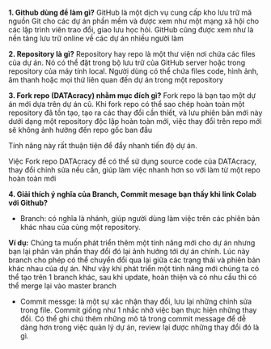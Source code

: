 **1. Github dùng để làm gì?**
GitHub là một dịch vụ cung cấp kho lưu trữ mã nguồn Git cho các dự án phần mềm và được xem như một mạng xã hội cho các lập trình viên trao đổi, giao lưu học hỏi. GitHub cũng được xem như là nền tảng lưu trữ online về các dự án nhiều người làm

**2. Repository là gì?**
Repository hay repo là một thư viện nơi chứa các files của dự án. Nó có thể đặt trong bộ lưu trữ của GitHub server hoặc trong repository của máy tính local. Người dùng có thể chứa files code, hình ảnh, âm thanh hoặc mọi thứ liên quan đến dự án trong một repository

**3. Fork repo (DATAcracy) nhằm mục đích gì?**
Fork repo là bạn tạo một dự án mới dựa trên dự án cũ. Khi fork repo có thể sao chép hoàn toàn một repository đã tồn tạo, tạo ra các thay đổi cần thiết, và lưu phiên bản mới này dưới dạng một repository độc lập hoàn toàn mới, việc thay đổi trên repo mới sẽ không ảnh hưởng đến repo gốc ban đầu

Tính năng này rất thuận tiện để đẩy nhanh tiến độ dự án. 

Việc Fork repo DATAcracy để có thể sử dụng source code của DATAcracy, thay đổi chỉnh sửa nếu cần, giúp làm việc nhanh hơn so với làm từ một repo hoàn toàn mới 


**4. Giải thích ý nghĩa của Branch, Commit mesage bạn thấy khi link Colab với Github?**
- Branch: có nghĩa là nhánh, giúp người dùng làm việc trên các phiên bản khác nhau của cùng một repository. 

**Ví dụ:** Chúng ta muốn phát triển thêm một tính năng mới cho dự án nhưng bạn lại phân vân phần thay đổi đó lại ảnh hưởng tới dự án chính. Lúc này branch cho phép có thể chuyển đổi qua lại giữa các trạng thái và phiên bản khác nhau của dự án. Như vậy khi phát triển một tính năng mới chúng ta có thể tạo trên 1 branch khác, sau khi update, hoàn thiện và có nhu cầu thì có thể merge lại vào master branch

- Commit messge: là một sự xác nhận thay đổi, lưu lại những chỉnh sửa trong file. Commit giống như 1 nhắc nhở việc bạn thực hiện những thay đổi. Có thể ghi chú thêm những mô tả trong commit message để dễ dàng hơn trong việc quản lý dự án, review lại được những thay đổi đó là gì. 
